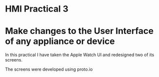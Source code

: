 # HMI Practical 3

# Make changes to the User Interface of any appliance or device

In this practical I have taken the Apple Watch UI and redesigned two of its screens.

The screens were developed using proto.io
